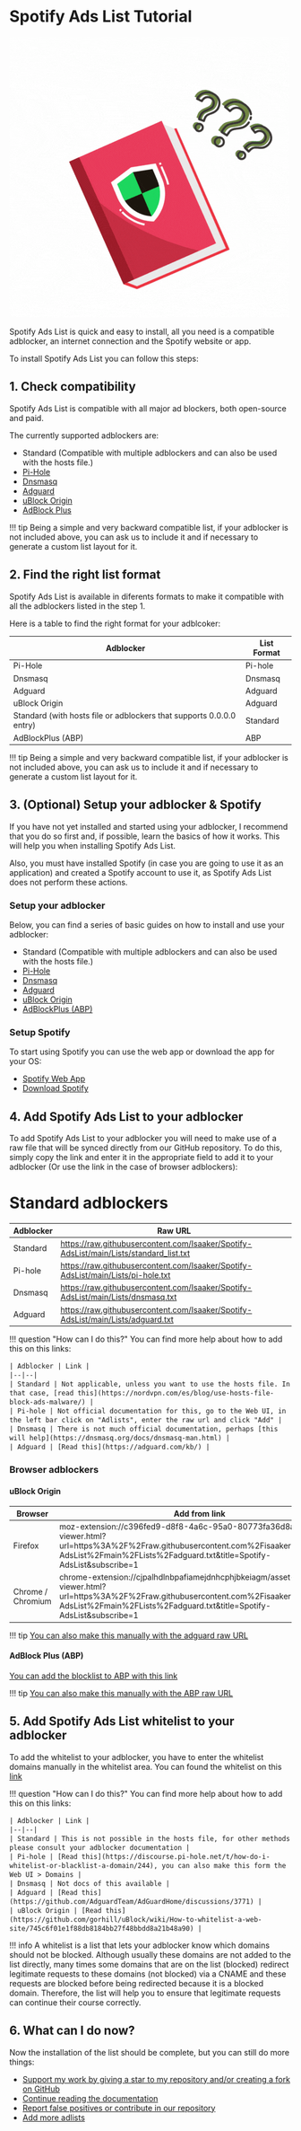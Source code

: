 # Spotify Ads List Tutorial

![Spotify Block Tutorial Logo](./images/tutorial.gif)

Spotify Ads List is quick and easy to install, all you need is a compatible adblocker, an internet connection and the Spotify website or app.

To install Spotify Ads List you can follow this steps:

## 1. Check compatibility

Spotify Ads List is compatible with all major ad blockers, both open-source and paid.

The currently supported adblockers are:
* Standard (Compatible with multiple adblockers and can also be used with the hosts file.)
* [Pi-Hole](https://pi-hole.net)
* [Dnsmasq](https://dnsmasq.org/doc.html)
* [Adguard](https://adguard.com/es/welcome.html)
* [uBlock Origin](https://ublockorigin.com)
* [AdBlock Plus](https://adblockplus.org)

!!! tip
    Being a simple and very backward compatible list, if your adblocker is not included above, you can ask us to include it and if necessary to generate a custom list layout for it.

## 2. Find the right list format

Spotify Ads List is available in diferents formats to make it compatible with all the adblockers listed in the step 1. 

Here is a table to find the right format for your adblcoker:

| Adblocker | List Format |
| -- | -- |
| Pi-Hole | Pi-hole	|
| Dnsmasq | Dnsmasq |
| Adguard | Adguard |
| uBlock Origin | Adguard |
| Standard (with hosts file or adblockers that supports 0.0.0.0 entry) | Standard |
| AdBlockPlus (ABP) | ABP|

!!! tip
    Being a simple and very backward compatible list, if your adblocker is not included above, you can ask us to include it and if necessary to generate a custom list layout for it.

## 3. (Optional) Setup your adblocker & Spotify

If you have not yet installed and started using your adblocker, I recommend that you do so first and, if possible, learn the basics of how it works. This will help you when installing Spotify Ads List.

Also, you must have installed Spotify (in case you are going to use it as an application) and created a Spotify account to use it, as Spotify Ads List does not perform these actions.

### Setup your adblocker

Below, you can find a series of basic guides on how to install and use your adblocker:

* Standard (Compatible with multiple adblockers and can also be used with the hosts file.)
* [Pi-Hole](https://docs.pi-hole.net/main/basic-install/)
* [Dnsmasq](https://dnsmasq.org/doc.html)
* [Adguard](https://adguard.com/kb/general/how-to-install/)
* [uBlock Origin](https://github.com/gorhill/uBlock?tab=readme-ov-file#installation)
* [AdBlockPlus (ABP)](https://help.adblockplus.org/hc/en-us/articles/1500002320801-How-to-download-and-install-Adblock-Plus)

### Setup Spotify

To start using Spotify you can use the web app or download the app for your OS:

* [Spotify Web App](https://open.spotify.com)
* [Download Spotify](https://www.spotify.com/en/download/)

## 4. Add Spotify Ads List to your adblocker

To add Spotify Ads List to your adblocker you will need to make use of a raw file that will be synced directly from our GitHub repository. To do this, simply copy the link and enter it in the appropriate field to add it to your adblocker (Or use the link in the case of browser adblockers):

# Standard adblockers

| Adblocker | Raw URL
| -- | -- |
| Standard | https://raw.githubusercontent.com/Isaaker/Spotify-AdsList/main/Lists/standard_list.txt |
| Pi-hole | https://raw.githubusercontent.com/Isaaker/Spotify-AdsList/main/Lists/pi-hole.txt |
| Dnsmasq | https://raw.githubusercontent.com/Isaaker/Spotify-AdsList/main/Lists/dnsmasq.txt |
| Adguard | https://raw.githubusercontent.com/Isaaker/Spotify-AdsList/main/Lists/adguard.txt |

!!! question "How can I do this?"
    You can find more help about how to add this on this links:

    | Adblocker | Link |
    |--|--|
    | Standard | Not applicable, unless you want to use the hosts file. In that case, [read this](https://nordvpn.com/es/blog/use-hosts-file-block-ads-malware/) |
    | Pi-hole | Not official documentation for this, go to the Web UI, in the left bar click on "Adlists", enter the raw url and click "Add" |
    | Dnsmasq | There is not much official documentation, perhaps [this will help](https://dnsmasq.org/docs/dnsmasq-man.html) |
    | Adguard | [Read this](https://adguard.com/kb/) |

### Browser adblockers

#### uBlock Origin

| Browser | Add from link |
| -- | -- |
| Firefox | moz-extension://c396fed9-d8f8-4a6c-95a0-80773fa36d8a/asset-viewer.html?url=https%3A%2F%2Fraw.githubusercontent.com%2Fisaaker%2FSpotify-AdsList%2Fmain%2FLists%2Fadguard.txt&title=Spotify-AdsList&subscribe=1 |
| Chrome / Chromium | chrome-extension://cjpalhdlnbpafiamejdnhcphjbkeiagm/asset-viewer.html?url=https%3A%2F%2Fraw.githubusercontent.com%2Fisaaker%2FSpotify-AdsList%2Fmain%2FLists%2Fadguard.txt&title=Spotify-AdsList&subscribe=1 |

!!! tip
    [You can also make this manually with the adguard raw URL](https://github.com/gorhill/uBlock/wiki/Dashboard:-Filter-lists#3rd-party-filter-lists)

#### AdBlock Plus (ABP)

[You can add the blocklist to ABP with this link](https://subscribe.adblockplus.org/?location=https%3A%2F%2Fraw.githubusercontent.com%2FIsaaker%2FSpotify-AdsList%2Fmain%2FLists%2Fabp.txt&title=SpotifyAdsList)

!!! tip
    [You can also make this manually with the ABP raw URL](https://help.adblockplus.org/hc/en-us/articles/360062859913-Add-or-remove-a-custom-filter)

## 5. Add Spotify Ads List whitelist to your adblocker

To add the whitelist to your adblocker, you have to enter the whitelist domains manually in the whitelist area. You can found the whitelist on this [link](./docs_whitelist.md)

!!! question "How can I do this?"
    You can find more help about how to add this on this links:

    | Adblocker | Link |
    |--|--|
    | Standard | This is not possible in the hosts file, for other methods please consult your adblocker documentation |
    | Pi-hole | [Read this](https://discourse.pi-hole.net/t/how-do-i-whitelist-or-blacklist-a-domain/244), you can also make this form the Web UI > Domains |
    | Dnsmasq | Not docs of this available |
    | Adguard | [Read this](https://github.com/AdguardTeam/AdGuardHome/discussions/3771) |
    | uBlock Origin | [Read this](https://github.com/gorhill/uBlock/wiki/How-to-whitelist-a-web-site/745c6f01e1f88db8184bb27f48bbdd8a21b48a90) |

!!! info
    A whitelist is a list that lets your adblocker know which domains should not be blocked. Although usually these domains are not added to the list directly, many times some domains that are on the list (blocked) redirect legitimate requests to these domains (not blocked) via a CNAME and these requests are blocked before being redirected because it is a blocked domain. Therefore, the list will help you to ensure that legitimate requests can continue their course correctly.

## 6. What can I do now?

Now the installation of the list should be complete, but you can still do more things:

* [Support my work by giving a star to my repository and/or creating a fork on GitHub](https://github.com/Isaaker/Spotify-AdsList)
* [Continue reading the documentation](spotify.piscinadeentropia.es)
* [Report false positives or contribute in our repository](https://github.com/Isaaker/Spotify-AdsList/issues)
* [Add more adlists](./why_add_more_blocklists)